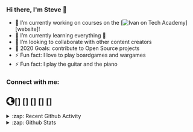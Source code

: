 ### Hi there, I'm Steve  👋



- 🔭 I’m currently working on courses on the [![Ivan on Tech Academy](https://academy.ivanontech.com/)][website]!
- 🌱 I’m currently learning everything 🤣
- 👯 I’m looking to collaborate with other content creators
- 🥅 2020 Goals: contribute to Open Source projects
- ⚡ Fun fact: I love to play boardgames and wargames
- ⚡ Fun fact: I play the guitar and the piano

### Connect with me:

[<img align="left" alt="" width="22px" src="https://raw.githubusercontent.com/iconic/open-iconic/master/svg/globe.svg" />]
[<img align="left" alt="" width="22px" src="https://cdn.jsdelivr.net/npm/simple-icons@v3/icons/youtube.svg" />]
[<img align="left" alt="" width="22px" src="https://cdn.jsdelivr.net/npm/simple-icons@v3/icons/twitter.svg" />]
[<img align="left" alt="" width="22px" src="https://cdn.jsdelivr.net/npm/simple-icons@v3/icons/linkedin.svg" />]
[<img align="left" alt="" width="22px" src="https://cdn.jsdelivr.net/npm/simple-icons@v3/icons/instagram.svg" />]
---

<details>
  <summary>:zap: Recent Github Activity</summary>

<!--START_SECTION:activity-->

<!--END_SECTION:activity-->

</details>

<details>
  <summary>:zap: Github Stats</summary>



</details>
